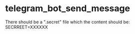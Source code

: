 # telegram_bot_send_message
There should be a ".secret" file which the content should be:
SECRREET=XXXXXX
